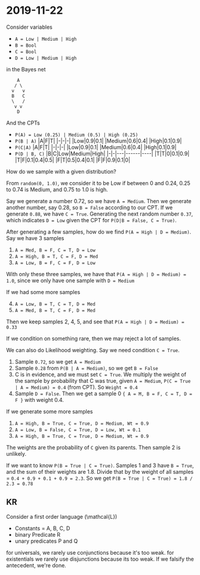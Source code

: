 # 2019-11-22
Consider variables
  * `A = Low | Medium | High`
  * `B = Bool`
  * `C = Bool`
  * `D = Low | Medium | High`

in the Bayes net

```
    A
   / \
  v   v
  B   C
  \   /
   v v
    D
```
And the CPTs
  * `P(A) = Low (0.25) | Medium (0.5) | High (0.25)`
  * `P(B | A)`
    |A|F|T|
    |-|-|-|
    |Low|0.9|0.1|
    |Medium|0.6|0.4|
    |High|0.1|0.9|
  * `P(C|A)`
    |A|F|T|
    |-|-|-|
    |Low|0.9|0.1|
    |Medium|0.6|0.4|
    |High|0.1|0.9|
  * `P(D | B, C)`
    |B|C|Low|Medium|High|
    |-|-|---|------|----|
    |T|T|0|0.1|0.9|
    |T|F|0.1|0.4|0.5|
    |F|T|0.5|0.4|0.1|
    |F|F|0.9|0.1|0|

How do we sample with a given distribution?

From `random(0, 1.0)`, we consider it to be Low if between 0 and 0.24, 0.25 to 0.74 is Medium, and 0.75 to 1.0 is high.

Say we generate a number 0.72, so we have `A = Medium`. Then we generate another number, say 0.28, so `B = False` according to our CPT. If we generate `0.88`, we have `C = True`. Generating the next random number `0.37`, which indicates `D = Low` given the CPT for `P(D|B = False, C = True)`. 

After generating a few samples, how do we find `P(A = High | D = Medium)`. Say we have 3 samples

1. `A = Med, B = F, C = T, D = Low`
2. `A = High, B = T, C = F, D = Med`
3. `A = Low, B = F, C = F, D = Low`

With only these three samples, we have that `P(A = High | D = Medium) = 1.0`, since we only have one sample with `D = Medium`

If we had some more samples

4. `A = Low, B = T, C = T, D = Med`
5. `A = Med, B = T, C = F, D = Med`

Then we keep samples 2, 4, 5, and see that `P(A = High | D = Medium) = 0.33`

If we condition on something rare, then we may reject a lot of samples.

We can also do Likelihood weighting.
Say we need condition `C = True`. 
1. Sample `0.72`, so we get `A = Medium`
2. Sample `0.28` from `P(B | A = Medium)`, so we get `B = False`
3. C is in evidence, and we must set `C = True`. We multiply the weight of the sample by probability that C was true, given `A = Medium`, `P(C = True | A = Medium) = 0.4` (from CPT). So `Weight = 0.4 `
4. Sample `D = False`. Then we get a sample 0 `{ A = M, B = F, C = T, D = F }` with weight 0.4. 


If we generate some more samples 

  1. `A = High, B = True, C = True, D = Medium, Wt = 0.9`
  2. `A = Low, B = False, C = True, D = Low, Wt = 0.1`
  3. `A = High, B = True, C = True, D = Medium, Wt = 0.9`

The weights are the probability of `C` given its parents. Then sample 2 is unlikely.

If we want to know `P(B = True | C = True)`.  Samples 1 and 3 have `B = True`, and the sum of their weights are 1.8. Divide that by the weight of all samples = `0.4 + 0.9 + 0.1 + 0.9 = 2.3`. So we get `P(B = True | C = True) = 1.8 / 2.3 = 0.78`


## KR 

Consider a first order language \(\mathcal{L}\)

* Constants =  A, B, C, D
* binary Predicate R
* unary predicates P and Q

for universals, we rarely use conjunctions because it's too weak. for existentials we rarely use disjunctions because its too weak. If we falsify the antecedent, we're done.